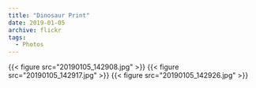 ```yaml
---
title: "Dinosaur Print"
date: 2019-01-05
archive: flickr
tags: 
  - Photos
---
```


{{< figure src="20190105_142908.jpg" >}}
{{< figure src="20190105_142917.jpg" >}}
{{< figure src="20190105_142926.jpg" >}}